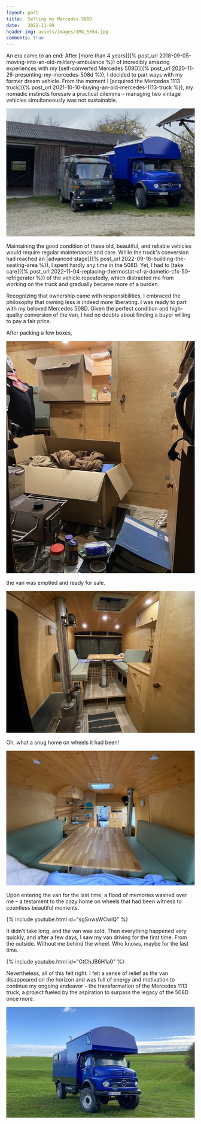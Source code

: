 ```yaml
---
layout: post
title:  Selling my Mercedes 508D
date:   2022-11-09
header-img: assets/images/IMG_5554.jpg
comments: true
---
```


An era came to an end: After [more than 4 years]({% post_url 2018-09-05-moving-into-an-old-military-ambulance %}) of incredibly amazing experiences with my [self-converted Mercedes 508D]({% post_url 2020-11-26-presenting-my-mercedes-508d %}), I decided to part ways with my former dream vehicle. From the moment I [acquired the Mercedes 1113 truck]({% post_url 2021-10-10-buying-an-old-mercedes-1113-truck %}), my nomadic instincts foresaw a practical dilemma – managing two vintage vehicles simultaneously was not sustainable.

![My Mercedes 508D parked next to my Mercedes 1113](/assets/images/IMG_5554.jpg)

Maintaining the good condition of these old, beautiful, and reliable vehicles would require regular maintenance and care. While the truck's conversion had reached an [advanced stage]({% post_url 2022-09-16-building-the-seating-area %}), I spent hardly any time in the 508D. Yet, I had to [take care]({% post_url 2022-11-04-replacing-thermostat-of-a-dometic-cfx-50-refrigerator %}) of the vehicle repeatedly, which distracted me from working on the truck and gradually became more of a burden.

Recognizing that ownership came with responsibilities, I embraced the philosophy that owning less is indeed more liberating. I was ready to part with my beloved Mercedes 508D. Given the perfect condition and high-quality conversion of the van, I had no doubts about finding a buyer willing to pay a fair price.

After packing a few boxes,

![Packing my personal belongings in the Mercedes 508D into boxes](/assets/images/IMG_5538.jpg)

the van was emptied and ready for sale.

![View of the interior of the Mercedes 508D from the front](/assets/images/IMG_5544.jpg)

Oh, what a snug home on wheels it had been!

![View of the interior of the Mercedes 508D from the back](/assets/images/IMG_5540.jpg)

Upon entering the van for the last time, a flood of memories washed over me – a testament to the cozy home on wheels that had been witness to countless beautiful moments.

{% include youtube.html id="sgSnwsWCwIQ" %}

It didn't take long, and the van was sold. Then everything happened very quickly, and after a few days, I saw my van driving for the first time. From the outside. Without me behind the wheel. Who knows, maybe for the last time.

{% include youtube.html id="GtChJB6H1a0" %}

Nevertheless, all of this felt right. I felt a sense of relief as the van disappeared on the horizon and was full of energy and motivation to continue my ongoing endeavor – the transformation of the Mercedes 1113 truck, a project fueled by the aspiration to surpass the legacy of the 508D once more.

![My Mercedes 508D parked next to my Mercedes 1113](/assets/images/1113.jpg)